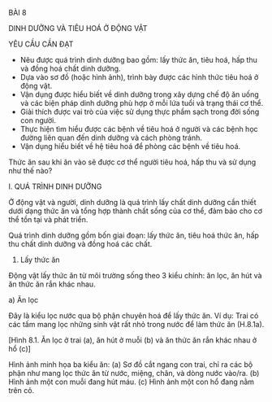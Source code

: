 BÀI 8

DINH DƯỠNG VÀ TIÊU HOÁ Ở ĐỘNG VẬT

YÊU CẦU CẦN ĐẠT

- Nêu được quá trình dinh dưỡng bao gồm: lấy thức ăn, tiêu hoá, hấp thu và đồng hoá chất dinh dưỡng.
- Dựa vào sơ đồ (hoặc hình ảnh), trình bày được các hình thức tiêu hoá ở động vật.
- Vận dụng được hiểu biết về dinh dưỡng trong xây dựng chế độ ăn uống và các biện pháp dinh dưỡng phù hợp ở mỗi lứa tuổi và trạng thái cơ thể.
- Giải thích được vai trò của việc sử dụng thực phẩm sạch trong đời sống con người.
- Thực hiện tìm hiểu được các bệnh về tiêu hoá ở người và các bệnh học đường liên quan đến dinh dưỡng và cách phòng tránh.
- Vận dụng hiểu biết về hệ tiêu hoá để phòng các bệnh về tiêu hoá.

Thức ăn sau khi ăn vào sẽ được cơ thể người tiêu hoá, hấp thu và sử dụng như thế nào?

I. QUÁ TRÌNH DINH DƯỠNG

Ở động vật và người, dinh dưỡng là quá trình lấy chất dinh dưỡng cần thiết dưới dạng thức ăn và tổng hợp thành chất sống của cơ thể, đảm bảo cho cơ thể tồn tại và phát triển.

Quá trình dinh dưỡng gồm bốn giai đoạn: lấy thức ăn, tiêu hoá thức ăn, hấp thu chất dinh dưỡng và đồng hoá các chất.

1. Lấy thức ăn

Động vật lấy thức ăn từ môi trường sống theo 3 kiểu chính: ăn lọc, ăn hút và ăn thức ăn rắn khác nhau.

a) Ăn lọc

Đây là kiểu lọc nước qua bộ phận chuyên hoá để lấy thức ăn. Ví dụ: Trai có các tấm mang lọc những sinh vật rất nhỏ trong nước để làm thức ăn (H.8.1a).

[Hình 8.1. Ăn lọc ở trai (a), ăn hút ở muỗi (b) và ăn thức ăn rắn khác nhau ở hổ (c)]

Hình ảnh minh họa ba kiểu ăn:
(a) Sơ đồ cắt ngang con trai, chỉ ra các bộ phận như mang lọc thức ăn từ nước, miệng, chân, và dòng nước vào/ra.
(b) Hình ảnh một con muỗi đang hút máu.
(c) Hình ảnh một con hổ đang nằm trên cỏ.